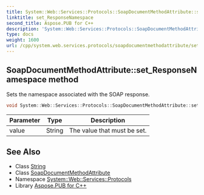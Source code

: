 ```yaml
---
title: System::Web::Services::Protocols::SoapDocumentMethodAttribute::set_ResponseNamespace method
linktitle: set_ResponseNamespace
second_title: Aspose.PUB for C++
description: 'System::Web::Services::Protocols::SoapDocumentMethodAttribute::set_ResponseNamespace method. Sets the namespace associated with the SOAP response in C++.'
type: docs
weight: 1600
url: /cpp/system.web.services.protocols/soapdocumentmethodattribute/set_responsenamespace/
---
```

## SoapDocumentMethodAttribute::set_ResponseNamespace method


Sets the namespace associated with the SOAP response.

```cpp
void System::Web::Services::Protocols::SoapDocumentMethodAttribute::set_ResponseNamespace(String value)
```


| Parameter | Type | Description |
| --- | --- | --- |
| value | String | The value that must be set. |

## See Also

* Class [String](../../../system/string/)
* Class [SoapDocumentMethodAttribute](../)
* Namespace [System::Web::Services::Protocols](../../)
* Library [Aspose.PUB for C++](../../../)
